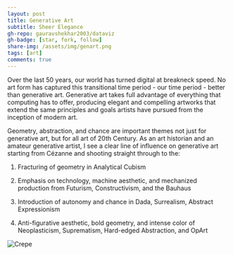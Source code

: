 ```yaml
---
layout: post
title: Generative Art
subtitle: Sheer Elegance
gh-repo: gauravshekhar2003/dataviz
gh-badge: [star, fork, follow]
share-img: /assets/img/genart.png
tags: [art]
comments: true
---
```


Over the last 50 years, our world has turned digital at breakneck speed. No art form has captured this transitional time period - our time period - better than generative art. Generative art takes full advantage of everything that computing has to offer, producing elegant and compelling artworks that extend the same principles and goals artists have pursued from the inception of modern art.

Geometry, abstraction, and chance are important themes not just for generative art, but for all art of 20th Century. As an art historian and an amateur generative artist, I see a clear line of influence on generative art starting from Cézanne and shooting straight through to the:

1. Fracturing of geometry in Analytical Cubism

2. Emphasis on technology, machine aesthetic, and mechanized production from Futurism, Constructivism, and the Bauhaus

3. Introduction of autonomy and chance in Dada, Surrealism, Abstract Expressionism

4. Anti-figurative aesthetic, bold geometry, and intense color of Neoplasticism, Suprematism, Hard-edged Abstraction, and OpArt


![Crepe](https://images.squarespace-cdn.com/content/v1/59413d96e6f2e1c6837c7ecd/1534210807777-2OCYP6ACY6YE4LHCJHEB/VVRRR%C2%A0-+Manolo+April%2C+2018?format=750w)

